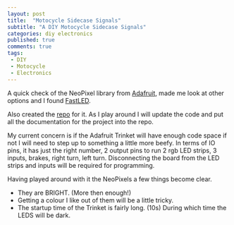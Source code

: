 ```yaml
---
layout: post
title:  "Motocycle Sidecase Signals"
subtitle: "A DIY Motocycle Sidecase Signals"
categories: diy electronics
published: true
comments: true
tags:
 - DIY
 - Motocycle
 - Electronics
---
```


A quick check of the NeoPixel library from [Adafruit](http://www.adafruit.com/), made me look at other options and I found [FastLED](http://fastled.io/).

Also created the [repo](https://github.com/infamy/MotoSignals) for it. As I play around I will update the code and put all the documentation for the project into the repo.

My current concern is if the Adafruit Trinket will have enough code space if not I will need to step up to something a little more beefy. In terms of IO pins, it has just the right number, 2 output pins to run 2 rgb LED strips, 3 inputs, brakes, right turn, left turn. Disconnecting the board from the LED strips and inputs will be required for programming.

Having played around with it the NeoPixels a few things become clear.

- They are BRIGHT. (More then enough!) 
- Getting a colour I like out of them will be a little tricky.
- The startup time of the Trinket is fairly long. (10s) During which time the LEDS will be dark.
